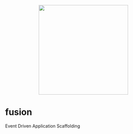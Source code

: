 <p align=center>
    <img src=https://i.imgur.com/YaixlkC.gif width=288/>
</p>

# fusion
Event Driven Application Scaffolding
